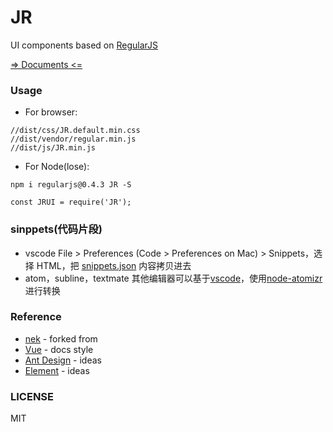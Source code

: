 # JR
UI components based on [RegularJS][regularjs]


[=> Documents <=](https://xxyj.github.io/JR/components/)


### Usage

 - For browser:
 ```
 //dist/css/JR.default.min.css
 //dist/vendor/regular.min.js
 //dist/js/JR.min.js
 ```

 - For Node(lose):
 ```
 npm i regularjs@0.4.3 JR -S

 const JRUI = require('JR');

 ```


### sinppets(代码片段)
- vscode
File > Preferences (Code > Preferences on Mac) > Snippets，选择 HTML，把 [snippets.json](snippet/vscode/snippets.json) 内容拷贝进去
- atom，subline，textmate
 其他编辑器可以基于[vscode](snippet/vscode/snippets.json)，使用[node-atomizr](https://github.com/idleberg/node-atomizr) 进行转换  

### Reference

 - [nek](https://regular-ui.github.io/) - forked from
 - [Vue](https://cn.vuejs.org/) - docs style
 - [Ant Design](https://ant.design/) - ideas
 - [Element](http://element.eleme.io) - ideas

### LICENSE
MIT


 [regularjs]: https://github.com/regularjs/regular

 [npm-url]: https://npmjs.org/package/JR
 [npm-image]: https://img.shields.io/npm/v/JR.svg

 [travis-url]: https://travis-ci.org/kaola-fed/JR
 [travis-image]: https://img.shields.io/travis/kaola-fed/JR.svg

 [license-url]: https://github.com/kaola-fed/JR/blob/master/LICENSE
 [license-image]: https://img.shields.io/github/license/kaola-fed/JR.svg
